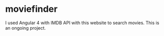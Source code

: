 # moviefinder

I used Angular 4 with IMDB API with this website to search movies.
This is an ongoing project.

